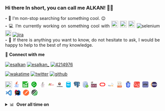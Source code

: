### Hi there In short, you can call me ALKAN! 👋😉
   <p align="justify">
   <strong>-</strong> 🔭 I'm non-stop searching for something cool. 😉 <br />
   <strong>-</strong> 💻 I’m currently working on something cool with <img src="https://cdn.jsdelivr.net/gh/devicons/devicon/icons/dot-net/dot-net-original-wordmark.svg" width="22" height="22"/> <img src="https://cdn.jsdelivr.net/gh/devicons/devicon/icons/java/java-original-wordmark.svg" width="22" height="22"/> <img src="https://cdn.jsdelivr.net/gh/devicons/devicon/icons/python/python-original-wordmark.svg" width="22" height="22"/> <img src="https://raw.githubusercontent.com/detain/svg-logos/780f25886640cef088af994181646db2f6b1a3f8/svg/selenium-logo.svg" alt="selenium" width="20" height="20"/> <img src="https://cdn.jsdelivr.net/gh/devicons/devicon/icons/laravel/laravel-plain-wordmark.svg" width="20" height="20"/> <a href="https://www.atlassian.com" target="_blank"> <img src="https://wac-cdn-2.atlassian.com/image/upload/f_auto,q_auto/dam/jcr:e0cedee5-a180-40ad-b7c3-a66d6e60f483/jira-app-adg3.svg?cdnVersion=211" alt="jira" width="22" height="22" /></a><br />
   <strong>-</strong> 💬 If there is anything you want to know, do not hesitate to ask, I would be happy to help to the best of my knowledge.<br />
   </p>

🔗 <strong>Connect with me</strong>
<p align="left">
<a href="https://dev.to/esalkan" target="blank"><img align="center" src="https://cdn.jsdelivr.net/npm/simple-icons@3.0.1/icons/dev-dot-to.svg" alt="esalkan" height="30" width="40" /></a>
<a href="https://twitter.com/esalkan_" target="blank"><img align="center" src="https://raw.githubusercontent.com/rahuldkjain/github-profile-readme-generator/master/src/images/icons/Social/twitter.svg" alt="esalkan_" height="30" width="40" /></a>
<a href="https://stackoverflow.com/users/17214130/esalkan" target="blank"><img align="center" src="https://raw.githubusercontent.com/rahuldkjain/github-profile-readme-generator/master/src/images/icons/Social/stack-overflow.svg" alt="4214976" height="30" width="40" /></a>

[![wakatime](https://wakatime.com/badge/user/71228768-2c3b-4caf-acf5-ca89de14fc6c.svg)](https://wakatime.com/badge/user/71228768-2c3b-4caf-acf5-ca89de14fc6c.svg)
[![twitter](https://img.shields.io/twitter/follow/esalkan_?label=followers&logo=twitter&color=%23007ec6&style=plastic)](https://twitter.com/esalkan_)
[![github](https://img.shields.io/github/followers/esalkan?logo=github&style=plastic)](https://github.com/esalkan?tab=followers)
<br />
<p align="left"> 
   <img src="https://cdn.jsdelivr.net/gh/devicons/devicon/icons/dot-net/dot-net-original-wordmark.svg" width="22" height="22"/>
   <img src="https://github.com/esalkan/esalkan/blob/master/assets/java-icon.png" width="24 height="24"> 
   <img src="https://github.com/esalkan/esalkan/blob/master/assets/selenium-icon.png" width="24 height="24"> 
   <img src="https://github.com/esalkan/esalkan/blob/master/assets/cucumber-icon.png" width="24 height="24"> 
   <img src="https://github.com/esalkan/esalkan/blob/master/assets/testng-icon.png" width="24 height="24"> 
   <img src="https://github.com/esalkan/esalkan/blob/master/assets/junit-icon.png" width="24 height="24"> 
   <img src="https://github.com/esalkan/esalkan/blob/master/assets/jenkins-icon.png" width="24 height="24"> 
   <img src="https://github.com/esalkan/esalkan/blob/master/assets/sql-icon.png" width="24 height="24"> 
   <img src="https://github.com/esalkan/esalkan/blob/master/assets/postgreqsl-icon.png" width="24 height="24"> 
   <img src="https://github.com/esalkan/esalkan/blob/master/assets/sqldeveloper-icon.png" width="24 height="24"> 
   <img src="https://github.com/esalkan/esalkan/blob/master/assets/selenium-grid-icon.png" width="24 height="24"> 
   <img src="https://github.com/esalkan/esalkan/blob/master/assets/oracle-icon.png" width="24 height="24"> 
   <img src="https://github.com/esalkan/esalkan/blob/master/assets/mysql-icon.png" width="24 height="24"> 
   <img src="https://github.com/esalkan/esalkan/blob/master/assets/html-icon.png" width="24 height="24"> 
   <img src="https://github.com/esalkan/esalkan/blob/master/assets/css-icon.png" width="24 height="24"> 
   <img src="https://github.com/esalkan/esalkan/blob/master/assets/laravel-icon.png" width="24 height="24"> 
   <img src="https://github.com/esalkan/esalkan/blob/master/assets/php-icon.png" width="24 height="24"> 
   <img src="https://github.com/esalkan/esalkan/blob/master/assets/eclipse-icon.png" width="24 height="24"> 
   <img src="https://github.com/esalkan/esalkan/blob/master/assets/vscode-icon.png" width="24 height="24"> 
   <img src="https://github.com/esalkan/esalkan/blob/master/assets/intellij-icon.png" width="24 height="24"> 
   <img src="https://github.com/esalkan/esalkan/blob/master/assets/postman-icon.png" width="24 height="24"> 
   <img src="https://github.com/esalkan/esalkan/blob/master/assets/restassured-icon.png" width="24 height="24"> 
</p>
                                                                                                              
<details>  
   <summary>📊 &nbsp;<strong>Over all time on</strong> </summary>
   <p align="left">
      <a href="https://wakatime.com/share/@esalkan/bffeb873-8ae8-468b-af3c-51e9246c314a.svg"><img src="https://wakatime.com/share/@esalkan/bffeb873-8ae8-468b-af3c-51e9246c314a.svg" width="40%"></a>
      <a href="https://wakatime.com/share/@esalkan/0f419af0-edc5-4c65-83de-4c5439d83b3f.svg"><img src="https://wakatime.com/share/@esalkan/0f419af0-edc5-4c65-83de-4c5439d83b3f.svg" width="40%"></a>
      
   </p>
</details>
